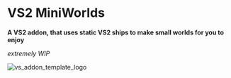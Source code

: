 # VS2 MiniWorlds

__A VS2 addon, that uses static VS2 ships to make small worlds for you to enjoy__

_extremely WIP_



![vs_addon_template_logo](https://github.com/TechTastic/VS-Addon-Template/assets/74630543/de76337a-387d-44a4-aac0-f42f97bae499)
